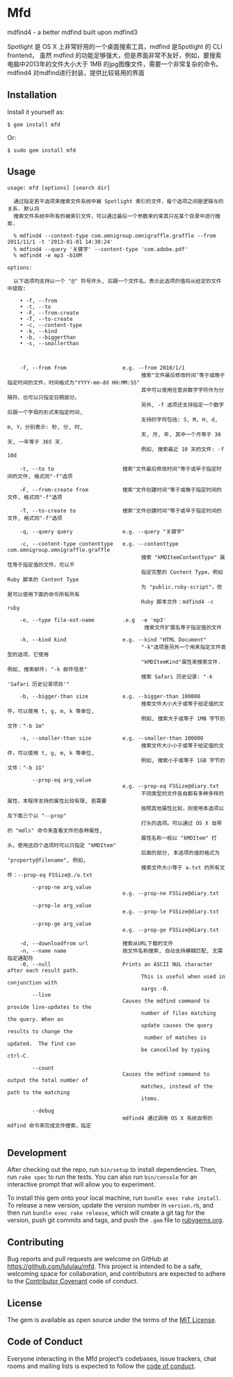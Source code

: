 # Mfd

mdfind4 - a better mdfind built upon mdfind3

Spotlight 是 OS X 上非常好用的一个桌面搜索工具，mdfind 是Spotlight 的 CLI frontend，
虽然 mdfind 的功能足够强大，但是界面非常不友好，例如，要搜索电脑中2013年的文件大小大于 1MB
的jpg图像文件，需要一个非常复杂的命令。mdfind4 对mdfind进行封装，提供比较易用的界面

## Installation

Install it yourself as:

    $ gem install mfd
    
Or:

    $ sudo gem install mfd

## Usage

```
usage: mfd [options] [search dir]

  通过指定若干选项来搜索文件系统中被 Spotlight 索引的文件，每个选项之间是逻辑与的关系. 默认将
  搜索文件系统中所有的被索引文件，可以通过最后一个参数来约束其只在某个目录中进行搜索.

  % mdfind4 --content-type com.omnigroup.omnigraffle.graffle --from 2011/11/1 -t '2013-01-01 14:30:24'
  % mdfind4 --query '关键字' --content-type 'com.adobe.pdf'
  % mdfind4 -e mp3 -b10M

options:

  以下选项均支持以一个 "@" 符号开头, 后跟一个文件名，表示此选项的值将从给定的文件中提取:

    • -f, --from
    • -t, --to
    • -F, --from-create
    • -T, --to-create
    • -c, --content-type
    • -k, --kind
    • -b, --biggerthan
    • -s, --smallerthan
    
    

    -f, --from from                  e.g. --from 2010/1/1
                                           搜索"文件最后修改时间"等于或晚于指定时间的文件，时间格式为"YYYY-mm-dd HH:MM:SS"
                                           其中可以使用任意非数字字符作为分隔符，也可以只指定日期部分。
                                           另外, -f 选项还支持指定一个数字后跟一个字母的形式来指定时间,
                                           支持的字符包括: S, M, H, d, m, Y，分别表示: 秒, 分, 时,
                                           天, 月, 年, 其中一个月等于 30 天, 一年等于 365 天.
                                           例如, 搜索最近 10 天的文件: -f 10d

    -t, --to to                      搜索"文件最后修改时间"等于或早于指定时间的文件, 格式同"-f"选项

    -F, --from-create from           搜索"文件创建时间"等于或晚于指定时间的文件, 格式同"-f"选项

    -T, --to-create to               搜索"文件创建时间"等于或早于指定时间的文件, 格式同"-f"选项

    -q, --query query                e.g. --query "关键字"

    -c, --content-type contenttype   e.g. --contenttype com.omnigroup.omnigraffle.graffle
                                           搜索 "kMDItemContentType" 属性等于指定值的文件，可以不
                                           指定完整的 Content Type，例如 Ruby 脚本的 Content Type
                                           为 "public.ruby-script"，但是可以使用下面的命令所有所有
                                           Ruby 脚本文件：mdfind4 -c ruby

    -e, --type file-ext-name         .e.g  -e 'mp3'
                                            搜索文件扩展名等于指定值的文件

    -k, --kind kind                  e.g. --kind "HTML Document"
                                           "-k"选项是另外一个用来指定文件类型的选项，它使用
                                           "kMDItemKind"属性来搜索文件. 例如, 搜索邮件: "-k 邮件信息"
                                           搜索 Safari 历史记录: "-k 'Safari 历史记录项目'"

    -b, --bigger-than size           e.g. --bigger-than 100000
                                           搜索文件大小大于或等于给定值的文件，可以使用 t, g, m, k 等单位,
                                           例如, 搜索大于或等于 1MB 字节的文件："-b 1m"

    -s, --smaller-than size          e.g. --smaller-than 100000
                                           搜索文件大小小于或等于给定值的文件，可以使用 t, g, m, k 等单位,
                                           例如, 搜索小于或等于 1GB 字节的文件："-b 1G"

        --prop-eq arg_value
                                     e.g. --prop-eq FSSize@diary.txt
                                           不同类型的文件各自都有多种多样的属性，本程序支持的属性比较有限, 若需要
                                           按照其他属性比较，则使用本选项以及下面三个以 "--prop"
                                           打头的选项。可以通过 OS X 自带的 "mdls" 命令来查看文件的各种属性,
                                           属性名称一般以 "kMDItem" 打头，使用这四个选项时可以只指定 "kMDItem"
                                           后面的部分, 本选项的值的格式为 "property@filename", 例如,
                                           搜索文件大小等于 a.txt 的所有文件：--prop-eq FSSize@./a.txt

        --prop-ne arg_value
                                     e.g. --prop-ne FSSize@diary.txt

        --prop-le arg_value
                                     e.g. --prop-le FSSize@diary.txt

        --prop-ge arg_value
                                     e.g. --prop-ge FSSize@diary.txt

    -d, --downloadfrom url           搜索从URL下载的文件
    -n, --name name                  按文件名称搜索, 自动支持模糊匹配, 无需指定通配符
    -0, --null                       Prints an ASCII NUL character after each result path.
                                           This is useful when used in conjunction with
                                           xargs -0.
        --live
                                     Causes the mdfind command to provide live-updates to the
                                           number of files matching the query. When an
                                           update causes the query results to change the
                                            number of matches is updated.  The find can
                                           be cancelled by typing ctrl-C.

        --count
                                     Causes the mdfind command to output the total number of
                                           matches, instead of the path to the matching
                                           items.

        --debug
                                     mdfind4 通过调用 OS X 系统自带的 mdfind 命令来完成文件搜索，指定
 
```
## Development

After checking out the repo, run `bin/setup` to install dependencies. Then, run `rake spec` to run the tests. You can also run `bin/console` for an interactive prompt that will allow you to experiment.

To install this gem onto your local machine, run `bundle exec rake install`. To release a new version, update the version number in `version.rb`, and then run `bundle exec rake release`, which will create a git tag for the version, push git commits and tags, and push the `.gem` file to [rubygems.org](https://rubygems.org).

## Contributing

Bug reports and pull requests are welcome on GitHub at https://github.com/lululau/mfd. This project is intended to be a safe, welcoming space for collaboration, and contributors are expected to adhere to the [Contributor Covenant](http://contributor-covenant.org) code of conduct.

## License

The gem is available as open source under the terms of the [MIT License](https://opensource.org/licenses/MIT).

## Code of Conduct

Everyone interacting in the Mfd project’s codebases, issue trackers, chat rooms and mailing lists is expected to follow the [code of conduct](https://github.com/lululau/mfd/blob/master/CODE_OF_CONDUCT.md).
